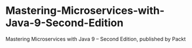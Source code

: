 # Mastering-Microservices-with-Java-9-Second-Edition
Mastering Microservices with Java 9 – Second Edition, published by Packt
